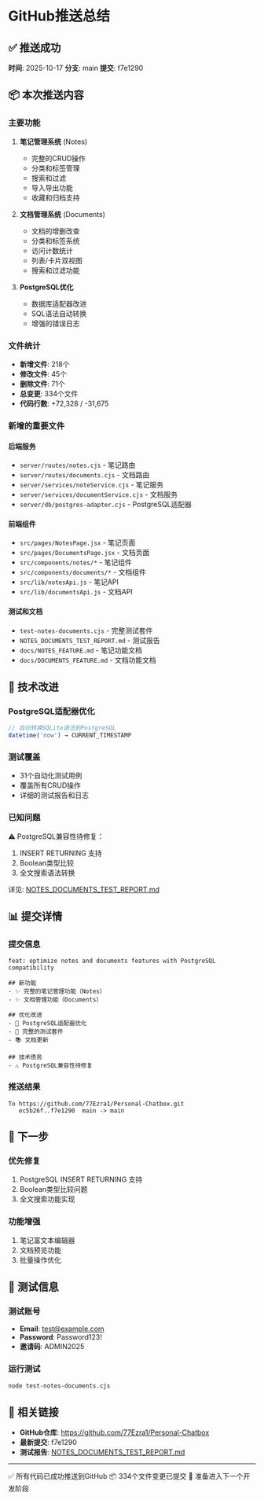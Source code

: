 # GitHub推送总结

## ✅ 推送成功

**时间**: 2025-10-17
**分支**: main
**提交**: f7e1290

## 📦 本次推送内容

### 主要功能
1. **笔记管理系统** (Notes)
   - 完整的CRUD操作
   - 分类和标签管理
   - 搜索和过滤
   - 导入导出功能
   - 收藏和归档支持

2. **文档管理系统** (Documents)
   - 文档的增删改查
   - 分类和标签系统
   - 访问计数统计
   - 列表/卡片双视图
   - 搜索和过滤功能

3. **PostgreSQL优化**
   - 数据库适配器改进
   - SQL语法自动转换
   - 增强的错误日志

### 文件统计
- **新增文件**: 218个
- **修改文件**: 45个
- **删除文件**: 71个
- **总变更**: 334个文件
- **代码行数**: +72,328 / -31,675

### 新增的重要文件

#### 后端服务
- `server/routes/notes.cjs` - 笔记路由
- `server/routes/documents.cjs` - 文档路由
- `server/services/noteService.cjs` - 笔记服务
- `server/services/documentService.cjs` - 文档服务
- `server/db/postgres-adapter.cjs` - PostgreSQL适配器

#### 前端组件
- `src/pages/NotesPage.jsx` - 笔记页面
- `src/pages/DocumentsPage.jsx` - 文档页面
- `src/components/notes/*` - 笔记组件
- `src/components/documents/*` - 文档组件
- `src/lib/notesApi.js` - 笔记API
- `src/lib/documentsApi.js` - 文档API

#### 测试和文档
- `test-notes-documents.cjs` - 完整测试套件
- `NOTES_DOCUMENTS_TEST_REPORT.md` - 测试报告
- `docs/NOTES_FEATURE.md` - 笔记功能文档
- `docs/DOCUMENTS_FEATURE.md` - 文档功能文档

## 🔧 技术改进

### PostgreSQL适配器优化
```javascript
// 自动转换SQLite语法到PostgreSQL
datetime('now') → CURRENT_TIMESTAMP
```

### 测试覆盖
- 31个自动化测试用例
- 覆盖所有CRUD操作
- 详细的测试报告和日志

### 已知问题
⚠️ PostgreSQL兼容性待修复：
1. INSERT RETURNING 支持
2. Boolean类型比较
3. 全文搜索语法转换

详见: [NOTES_DOCUMENTS_TEST_REPORT.md](NOTES_DOCUMENTS_TEST_REPORT.md)

## 📊 提交详情

### 提交信息
```
feat: optimize notes and documents features with PostgreSQL compatibility

## 新功能
- ✨ 完整的笔记管理功能（Notes）
- ✨ 文档管理功能（Documents）

## 优化改进
- 🔧 PostgreSQL适配器优化
- 📝 完整的测试套件
- 📚 文档更新

## 技术债务
- ⚠️ PostgreSQL兼容性待修复
```

### 推送结果
```
To https://github.com/77Ezra1/Personal-Chatbox.git
   ec5b26f..f7e1290  main -> main
```

## 🎯 下一步

### 优先修复
1. PostgreSQL INSERT RETURNING 支持
2. Boolean类型比较问题
3. 全文搜索功能实现

### 功能增强
1. 笔记富文本编辑器
2. 文档预览功能
3. 批量操作优化

## 📝 测试信息

### 测试账号
- **Email**: test@example.com
- **Password**: Password123!
- **邀请码**: ADMIN2025

### 运行测试
```bash
node test-notes-documents.cjs
```

## 🔗 相关链接

- **GitHub仓库**: https://github.com/77Ezra1/Personal-Chatbox
- **最新提交**: f7e1290
- **测试报告**: [NOTES_DOCUMENTS_TEST_REPORT.md](NOTES_DOCUMENTS_TEST_REPORT.md)

---

✅ 所有代码已成功推送到GitHub
📦 334个文件变更已提交
🚀 准备进入下一个开发阶段
